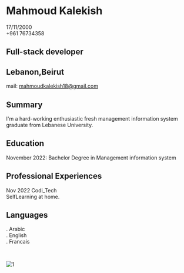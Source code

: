 # Mahmoud Kalekish <br />
17/11/2000 <br />
+961 76734358
## Full-stack developer
## Lebanon,Beirut <br />
mail: mahmoudkalekish18@gmail.com 

## Summary
I'm a hard-working enthusiastic fresh management information system graduate from Lebanese University.

## Education

November 2022: Bachelor Degree in Management information system

## Professional Experiences
Nov 2022 Codi_Tech <br />
SelfLearning at home.

## Languages
. Arabic <br />
. English <br />
. Francais <br />

<br />

![1](https://user-images.githubusercontent.com/101974539/203999805-7a66a6aa-d16c-4e64-b943-c086cff4bf28.jpg)
